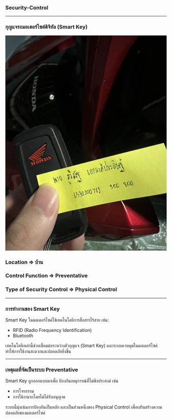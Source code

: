 ### Security-Control

---

### กุญแจรถมอเตอร์ไซค์ดิจิทัล (Smart Key)

![Smart Key](pic/security-control.jpg)

### Location => บ้าน

### Control Function => Preventative

### Type of Security Control => Physical Control

---

### การทำงานของ Smart Key
Smart Key ในมอเตอร์ไซค์ใช้เทคโนโลยีการสื่อสารไร้สาย เช่น:

- RFID (Radio Frequency Identification)
- Bluetooth

เทคโนโลยีเหล่านี้ช่วยเชื่อมต่อระหว่างตัวกุญแจ (Smart Key) และระบบควบคุมในมอเตอร์ไซค์ ทำให้การใช้งานสะดวกและปลอดภัยยิ่งขึ้น

---

### เหตุผลที่จัดเป็นระบบ Preventative
Smart Key ถูกออกแบบมาเพื่อ ป้องกันเหตุการณ์ที่ไม่พึงประสงค์ เช่น
- การโจรกรรม  
- การใช้งานรถโดยไม่ได้รับอนุญาต  

ระบบนี้มุ่งเน้นการป้องกันเป็นหลัก และเป็นส่วนหนึ่งของ Physical Control เพื่อเสริมสร้างความปลอดภัยของมอเตอร์ไซค์
